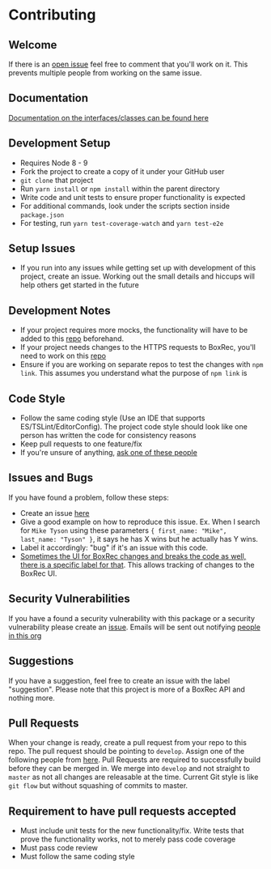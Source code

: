 # Contributing

## Welcome
If there is an [open issue](https://github.com/boxing/boxrec/issues) feel free to comment that you'll work on it.  This prevents multiple people from working on the same issue.

## Documentation
[Documentation on the interfaces/classes can be found here](https://boxrec-npm-docs.s3.us-east-2.amazonaws.com/master/index.html)

## Development Setup
-   Requires Node 8 - 9
-   Fork the project to create a copy of it under your GitHub user
-   `git clone` that project
-   Run `yarn install` or `npm install` within the parent directory
-   Write code and unit tests to ensure proper functionality is expected
-   For additional commands, look under the scripts section inside `package.json`
-   For testing, run `yarn test-coverage-watch` and `yarn test-e2e`

## Setup Issues
-   If you run into any issues while getting set up with development of this project, create an issue.  Working out the small details and hiccups will help others get started in the future

## Development Notes
-   If your project requires more mocks, the functionality will have to be added to this [repo](https://github.com/boxing/boxrec-mocks) beforehand.
-   If your project needs changes to the HTTPS requests to BoxRec, you'll need to work on this [repo](https://github.com/boxing/boxrec-requests)
-   Ensure if you are working on separate repos to test the changes with `npm link`.  This assumes you understand what the purpose of `npm link` is

## Code Style
-   Follow the same coding style (Use an IDE that supports ES/TSLint/EditorConfig).  The project code style should look like one person has written the code for consistency reasons
-   Keep pull requests to one feature/fix
-   If you're unsure of anything, [ask one of these people](https://github.com/orgs/boxing/people)

## Issues and Bugs
If you have found a problem, follow these steps:

-   Create an issue [here](https://github.com/boxing/boxrec/issues)
-   Give a good example on how to reproduce this issue.  Ex. When I search for `Mike Tyson` using these parameters `{ first_name: "Mike", last_name: "Tyson" }`, it says he has X wins but he actually has Y wins.
-   Label it accordingly: "bug" if it's an issue with this code.  
-   [Sometimes the UI for BoxRec changes and breaks the code as well, there is a specific label for that](https://github.com/boxing/boxrec/issues?q=is%3Aissue+is%3Aclosed+label%3A%22BoxRec+UI+changed%22).  This allows tracking of changes to the BoxRec UI.

## Security Vulnerabilities
If you have a found a security vulnerability with this package or a security vulnerability please create an [issue](https://github.com/boxing/boxrec/issues).  Emails will be sent out notifying [people in this org](https://github.com/orgs/boxing/people) 

## Suggestions
If you have a suggestion, feel free to create an issue with the label "suggestion".  Please note that this project is more of a BoxRec API and nothing more.

## Pull Requests
When your change is ready, create a pull request from your repo to this repo.  The pull request should be pointing to `develop`.  Assign one of the following people from [here](https://github.com/orgs/boxing/people).  Pull Requests are required to successfully build before they can be merged in.  We merge into `develop` and not straight to `master` as not all changes are releasable at the time.  Current Git style is like `git flow` but without squashing of commits to master.

## Requirement to have pull requests accepted
-   Must include unit tests for the new functionality/fix.  Write tests that prove the functionality works, not to merely pass code coverage
-   Must pass code review
-   Must follow the same coding style